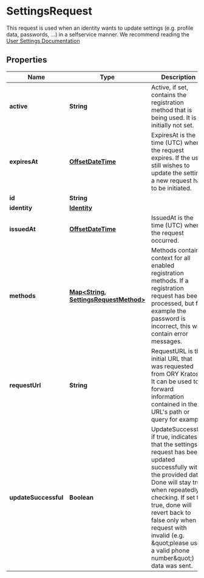 

# SettingsRequest

This request is used when an identity wants to update settings (e.g. profile data, passwords, ...) in a selfservice manner.  We recommend reading the [User Settings Documentation](../self-service/flows/user-settings)
## Properties

Name | Type | Description | Notes
------------ | ------------- | ------------- | -------------
**active** | **String** | Active, if set, contains the registration method that is being used. It is initially not set. |  [optional]
**expiresAt** | [**OffsetDateTime**](OffsetDateTime.md) | ExpiresAt is the time (UTC) when the request expires. If the user still wishes to update the setting, a new request has to be initiated. | 
**id** | **String** |  | 
**identity** | [**Identity**](Identity.md) |  | 
**issuedAt** | [**OffsetDateTime**](OffsetDateTime.md) | IssuedAt is the time (UTC) when the request occurred. | 
**methods** | [**Map&lt;String, SettingsRequestMethod&gt;**](SettingsRequestMethod.md) | Methods contains context for all enabled registration methods. If a registration request has been processed, but for example the password is incorrect, this will contain error messages. | 
**requestUrl** | **String** | RequestURL is the initial URL that was requested from ORY Kratos. It can be used to forward information contained in the URL&#39;s path or query for example. | 
**updateSuccessful** | **Boolean** | UpdateSuccessful, if true, indicates that the settings request has been updated successfully with the provided data. Done will stay true when repeatedly checking. If set to true, done will revert back to false only when a request with invalid (e.g. \&quot;please use a valid phone number\&quot;) data was sent. | 



